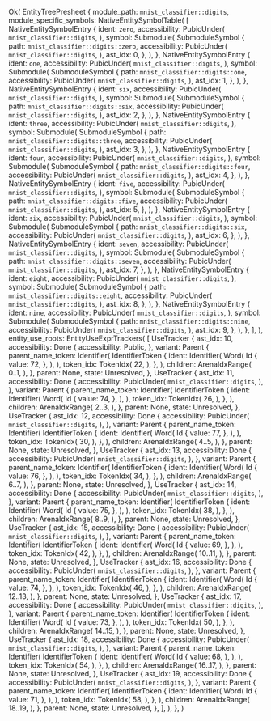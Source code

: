 Ok(
    EntityTreePresheet {
        module_path: `mnist_classifier::digits`,
        module_specific_symbols: NativeEntitySymbolTable(
            [
                NativeEntitySymbolEntry {
                    ident: `zero`,
                    accessibility: PubicUnder(
                        `mnist_classifier::digits`,
                    ),
                    symbol: Submodule(
                        SubmoduleSymbol {
                            path: `mnist_classifier::digits::zero`,
                            accessibility: PubicUnder(
                                `mnist_classifier::digits`,
                            ),
                            ast_idx: 0,
                        },
                    ),
                },
                NativeEntitySymbolEntry {
                    ident: `one`,
                    accessibility: PubicUnder(
                        `mnist_classifier::digits`,
                    ),
                    symbol: Submodule(
                        SubmoduleSymbol {
                            path: `mnist_classifier::digits::one`,
                            accessibility: PubicUnder(
                                `mnist_classifier::digits`,
                            ),
                            ast_idx: 1,
                        },
                    ),
                },
                NativeEntitySymbolEntry {
                    ident: `six`,
                    accessibility: PubicUnder(
                        `mnist_classifier::digits`,
                    ),
                    symbol: Submodule(
                        SubmoduleSymbol {
                            path: `mnist_classifier::digits::six`,
                            accessibility: PubicUnder(
                                `mnist_classifier::digits`,
                            ),
                            ast_idx: 2,
                        },
                    ),
                },
                NativeEntitySymbolEntry {
                    ident: `three`,
                    accessibility: PubicUnder(
                        `mnist_classifier::digits`,
                    ),
                    symbol: Submodule(
                        SubmoduleSymbol {
                            path: `mnist_classifier::digits::three`,
                            accessibility: PubicUnder(
                                `mnist_classifier::digits`,
                            ),
                            ast_idx: 3,
                        },
                    ),
                },
                NativeEntitySymbolEntry {
                    ident: `four`,
                    accessibility: PubicUnder(
                        `mnist_classifier::digits`,
                    ),
                    symbol: Submodule(
                        SubmoduleSymbol {
                            path: `mnist_classifier::digits::four`,
                            accessibility: PubicUnder(
                                `mnist_classifier::digits`,
                            ),
                            ast_idx: 4,
                        },
                    ),
                },
                NativeEntitySymbolEntry {
                    ident: `five`,
                    accessibility: PubicUnder(
                        `mnist_classifier::digits`,
                    ),
                    symbol: Submodule(
                        SubmoduleSymbol {
                            path: `mnist_classifier::digits::five`,
                            accessibility: PubicUnder(
                                `mnist_classifier::digits`,
                            ),
                            ast_idx: 5,
                        },
                    ),
                },
                NativeEntitySymbolEntry {
                    ident: `six`,
                    accessibility: PubicUnder(
                        `mnist_classifier::digits`,
                    ),
                    symbol: Submodule(
                        SubmoduleSymbol {
                            path: `mnist_classifier::digits::six`,
                            accessibility: PubicUnder(
                                `mnist_classifier::digits`,
                            ),
                            ast_idx: 6,
                        },
                    ),
                },
                NativeEntitySymbolEntry {
                    ident: `seven`,
                    accessibility: PubicUnder(
                        `mnist_classifier::digits`,
                    ),
                    symbol: Submodule(
                        SubmoduleSymbol {
                            path: `mnist_classifier::digits::seven`,
                            accessibility: PubicUnder(
                                `mnist_classifier::digits`,
                            ),
                            ast_idx: 7,
                        },
                    ),
                },
                NativeEntitySymbolEntry {
                    ident: `eight`,
                    accessibility: PubicUnder(
                        `mnist_classifier::digits`,
                    ),
                    symbol: Submodule(
                        SubmoduleSymbol {
                            path: `mnist_classifier::digits::eight`,
                            accessibility: PubicUnder(
                                `mnist_classifier::digits`,
                            ),
                            ast_idx: 8,
                        },
                    ),
                },
                NativeEntitySymbolEntry {
                    ident: `nine`,
                    accessibility: PubicUnder(
                        `mnist_classifier::digits`,
                    ),
                    symbol: Submodule(
                        SubmoduleSymbol {
                            path: `mnist_classifier::digits::nine`,
                            accessibility: PubicUnder(
                                `mnist_classifier::digits`,
                            ),
                            ast_idx: 9,
                        },
                    ),
                },
            ],
        ),
        entity_use_roots: EntityUseExprTrackers(
            [
                UseTracker {
                    ast_idx: 10,
                    accessibility: Done {
                        accessibility: Public,
                    },
                    variant: Parent {
                        parent_name_token: Identifier(
                            IdentifierToken {
                                ident: Identifier(
                                    Word(
                                        Id {
                                            value: 72,
                                        },
                                    ),
                                ),
                                token_idx: TokenIdx(
                                    22,
                                ),
                            },
                        ),
                        children: ArenaIdxRange(
                            0..1,
                        ),
                    },
                    parent: None,
                    state: Unresolved,
                },
                UseTracker {
                    ast_idx: 11,
                    accessibility: Done {
                        accessibility: PubicUnder(
                            `mnist_classifier::digits`,
                        ),
                    },
                    variant: Parent {
                        parent_name_token: Identifier(
                            IdentifierToken {
                                ident: Identifier(
                                    Word(
                                        Id {
                                            value: 74,
                                        },
                                    ),
                                ),
                                token_idx: TokenIdx(
                                    26,
                                ),
                            },
                        ),
                        children: ArenaIdxRange(
                            2..3,
                        ),
                    },
                    parent: None,
                    state: Unresolved,
                },
                UseTracker {
                    ast_idx: 12,
                    accessibility: Done {
                        accessibility: PubicUnder(
                            `mnist_classifier::digits`,
                        ),
                    },
                    variant: Parent {
                        parent_name_token: Identifier(
                            IdentifierToken {
                                ident: Identifier(
                                    Word(
                                        Id {
                                            value: 77,
                                        },
                                    ),
                                ),
                                token_idx: TokenIdx(
                                    30,
                                ),
                            },
                        ),
                        children: ArenaIdxRange(
                            4..5,
                        ),
                    },
                    parent: None,
                    state: Unresolved,
                },
                UseTracker {
                    ast_idx: 13,
                    accessibility: Done {
                        accessibility: PubicUnder(
                            `mnist_classifier::digits`,
                        ),
                    },
                    variant: Parent {
                        parent_name_token: Identifier(
                            IdentifierToken {
                                ident: Identifier(
                                    Word(
                                        Id {
                                            value: 76,
                                        },
                                    ),
                                ),
                                token_idx: TokenIdx(
                                    34,
                                ),
                            },
                        ),
                        children: ArenaIdxRange(
                            6..7,
                        ),
                    },
                    parent: None,
                    state: Unresolved,
                },
                UseTracker {
                    ast_idx: 14,
                    accessibility: Done {
                        accessibility: PubicUnder(
                            `mnist_classifier::digits`,
                        ),
                    },
                    variant: Parent {
                        parent_name_token: Identifier(
                            IdentifierToken {
                                ident: Identifier(
                                    Word(
                                        Id {
                                            value: 75,
                                        },
                                    ),
                                ),
                                token_idx: TokenIdx(
                                    38,
                                ),
                            },
                        ),
                        children: ArenaIdxRange(
                            8..9,
                        ),
                    },
                    parent: None,
                    state: Unresolved,
                },
                UseTracker {
                    ast_idx: 15,
                    accessibility: Done {
                        accessibility: PubicUnder(
                            `mnist_classifier::digits`,
                        ),
                    },
                    variant: Parent {
                        parent_name_token: Identifier(
                            IdentifierToken {
                                ident: Identifier(
                                    Word(
                                        Id {
                                            value: 69,
                                        },
                                    ),
                                ),
                                token_idx: TokenIdx(
                                    42,
                                ),
                            },
                        ),
                        children: ArenaIdxRange(
                            10..11,
                        ),
                    },
                    parent: None,
                    state: Unresolved,
                },
                UseTracker {
                    ast_idx: 16,
                    accessibility: Done {
                        accessibility: PubicUnder(
                            `mnist_classifier::digits`,
                        ),
                    },
                    variant: Parent {
                        parent_name_token: Identifier(
                            IdentifierToken {
                                ident: Identifier(
                                    Word(
                                        Id {
                                            value: 74,
                                        },
                                    ),
                                ),
                                token_idx: TokenIdx(
                                    46,
                                ),
                            },
                        ),
                        children: ArenaIdxRange(
                            12..13,
                        ),
                    },
                    parent: None,
                    state: Unresolved,
                },
                UseTracker {
                    ast_idx: 17,
                    accessibility: Done {
                        accessibility: PubicUnder(
                            `mnist_classifier::digits`,
                        ),
                    },
                    variant: Parent {
                        parent_name_token: Identifier(
                            IdentifierToken {
                                ident: Identifier(
                                    Word(
                                        Id {
                                            value: 73,
                                        },
                                    ),
                                ),
                                token_idx: TokenIdx(
                                    50,
                                ),
                            },
                        ),
                        children: ArenaIdxRange(
                            14..15,
                        ),
                    },
                    parent: None,
                    state: Unresolved,
                },
                UseTracker {
                    ast_idx: 18,
                    accessibility: Done {
                        accessibility: PubicUnder(
                            `mnist_classifier::digits`,
                        ),
                    },
                    variant: Parent {
                        parent_name_token: Identifier(
                            IdentifierToken {
                                ident: Identifier(
                                    Word(
                                        Id {
                                            value: 68,
                                        },
                                    ),
                                ),
                                token_idx: TokenIdx(
                                    54,
                                ),
                            },
                        ),
                        children: ArenaIdxRange(
                            16..17,
                        ),
                    },
                    parent: None,
                    state: Unresolved,
                },
                UseTracker {
                    ast_idx: 19,
                    accessibility: Done {
                        accessibility: PubicUnder(
                            `mnist_classifier::digits`,
                        ),
                    },
                    variant: Parent {
                        parent_name_token: Identifier(
                            IdentifierToken {
                                ident: Identifier(
                                    Word(
                                        Id {
                                            value: 71,
                                        },
                                    ),
                                ),
                                token_idx: TokenIdx(
                                    58,
                                ),
                            },
                        ),
                        children: ArenaIdxRange(
                            18..19,
                        ),
                    },
                    parent: None,
                    state: Unresolved,
                },
            ],
        ),
    },
)